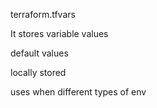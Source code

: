 terraform.tfvars

It stores variable values

default values

locally stored 

uses when different types of env



